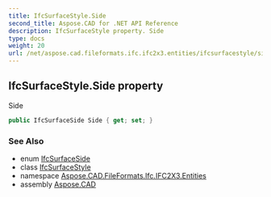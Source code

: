 ```yaml
---
title: IfcSurfaceStyle.Side
second_title: Aspose.CAD for .NET API Reference
description: IfcSurfaceStyle property. Side
type: docs
weight: 20
url: /net/aspose.cad.fileformats.ifc.ifc2x3.entities/ifcsurfacestyle/side/
---
```

## IfcSurfaceStyle.Side property

Side

```csharp
public IfcSurfaceSide Side { get; set; }
```

### See Also

* enum [IfcSurfaceSide](../../../aspose.cad.fileformats.ifc.ifc2x3.types/ifcsurfaceside/)
* class [IfcSurfaceStyle](../)
* namespace [Aspose.CAD.FileFormats.Ifc.IFC2X3.Entities](../../ifcsurfacestyle/)
* assembly [Aspose.CAD](../../../)


